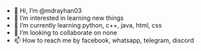 - 👋 Hi, I’m @mdrayhan03
- 👀 I’m interested in learning new things
- 🌱 I’m currently learning python, c++, java, html, css
- 💞️ I’m looking to collaborate on none
- 📫 How to reach me by facebook, whatsapp, telegram, discord

<!---
mdrayhan03/mdrayhan03 is a ✨ special ✨ repository because its `README.md` (this file) appears on your GitHub profile.
You can click the Preview link to take a look at your changes.
--->
